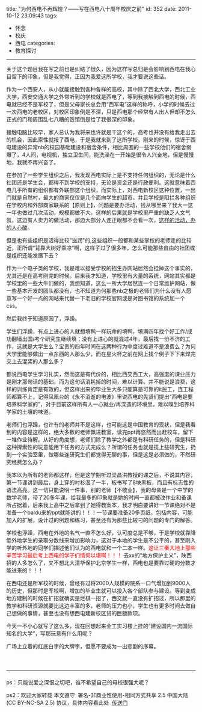 title: "为何西电不再辉煌？——写在西电八十周年校庆之前"
id: 352
date: 2011-10-12 23:09:43
tags: 
- 怀念
- 校庆
- 西电
categories: 
- 教育探讨
---

关于这个题目我在写之前也是纠结了很久，因为这样写总归是会影响到西电在我心目留下的印象，但是我觉得，正因为我爱这所学校，我才要说这些话。<!--more-->

作为一个西安人，从小就能接触到各种各样的高校，其中除了西北大学，西北工业大学，西安交通大学之外常听到的学校就是西电了，等到我接触到西电的时候，西电就已经不是军校了，但是父母家长总会用“西军电”这样的称呼，小学的时候去过一次西电的老校区，对校区印象倒是不深，只是西电那个经常有人出人但却不怎么正式的门和周围乱七八糟的饭馆倒是给了我很深的印象。

接触电脑比较早，家人总认为我将来也许就是干这个的，高考也并没有给我走出去的机会，因此索性就报了西电，于是我就来到了这所学校。刚来的时候，惊讶于西电建设的异常nb的校园基础建设和宿舍条件，相比周围的一些学校他们的宿舍弱爆了，4人间，电视机，独立卫生间，能洗澡在一开始是很令人兴奋地，但是慢慢地，我就不再兴奋了。

在参加了一些学生组织之后，我发现西电实际上是不支持任何组织的，无论是什么社团还是学生会，都得不到学校的支持，无论是资金还是行政便利。这就意味着西电几乎所有的组织都有外联部这个组织，而实际上，对西电新校区这种位置，一出门就是自然村，最大的商家仅仅是几个面向学生的超市，并且学校是阻拦各种组织在学校内和外部商家联系的【原则上】，问题是要办活动，钱从哪里来？我大一这一年也做过几次活动，规模都做不大。这样的后果就是学校里严重的缺乏人文气氛，这边有人卖力的做活动，那边大部分人连正眼都不会看一次，<span style="text-decoration: underline;">这样的活动，办的人心酸</span>。

但是也有些组织是活得比较"滋润"的,这些组织一般都和某些掌权的老师走的比较近，正所谓“背靠大树好乘凉”啊，这样子过了很多年，怎么可能那些自由的社团或是组织还能发展下去？

作为一个电子类的学校，我是难以接受学校的招生办网站居然会挂掉这个事实的，尤其还是在高考刚完的时候。后来我才知道，学校里有大量的系统，网站其实都是学校里的一些大牛们做的，我想知道，这么一所大学居然连一个日常维护网站，做一些基本开发的团队都没有，也不知道为何那些nb之极的老师们为什么没有人愿意写一个好一点的网站来代替一下老旧的学校官网或是对图书馆的系统加一个css。

然后我终于知道原因了，浮躁。

学生们浮躁，有点上进心的人就想填鸭一样玩命的填鸭，填满四年找个好工作/成功翻墙出国/考个研究生继续填；没有上进心的就混过4年，最后找一份不济的工作，这就是大学生么？宝贵的四年时间在这两种行为中度过难道不是浪费么？为何大学里能够做出一点东西的人那么少，而在星火杯之前在网上找个例子下下来焊完交上去混奖的人那么多？

都说西电学生学习扎实，然而这是有代价的，相比西交西工大，高强度的课业压力是刚才那句话的基础，而为这句话消耗掉的时间，难以计算。并不能说是浪费，这样的训练肯定是有效的，但这样出来的毕业生大多只能算是可靠的it民工，连工程师都算不上，记得凤凰台的《永不消逝的电波》里说西电的先贤们提出“西电是要培养科学家的”，对于目前这样所有人一心就业/再深造的环境里，难以嗅到培养科学家的土壤的味道。

老师们也浮躁，也许有的老师并不是这样，也可能这是中国教育的现状，但是我看到的内容是这样的，绝大多数的老师飘进教室，读完ppt再悠然而出赶校车，留下一堆作业待解。从好的角度想，老师们除了教学之外都是有科研任务的，但是科研这种探索性的玩意能用下任务的方式完成么？所谓的任务也就是揽上些研究生，扔到一个实验室里，做哪些连研究生们都觉得无聊的事，但是这是必须做的，不然研究经费怎么办？

我本以为所有的老师都这样，但是这学期听过梁昌洪教授的课之后，不说其内容，第一节课讲到最后，身上穿的衬衫湿了一半，板书写了8块黑板，而且有标志性的语法高亮。这一切只能说明一件事，别的老师【不敬业】，我的母亲是一个中学的数学老师，带了20多年课，给我最多的印象就是她的时间一直都被改作业和备课所占据着，后来我上高中之后拿到了她得教案本，我才明白要讲好一节课绝对不是准备一个baidu来的ppt就能讲的！！！一节课要准备20多页纸，包括内容，可能加入的扩展，设计过的例题和练习，甚至还有为那些比较刁的问题的专门的解答。

学校也浮躁，西电在外地的名气一直不怎么好，认可度总是不够，于是学校就靠降低外地学生的录取分数线来增加影响力，这对于本地的学生是不公平的，甚至刚入学的听外地的同学们描述他们认为的西电就和一个二本一样。<span style="color: #ff0000;">这让三秦大地上那些辛苦学习最后考上西电的学子们情何以堪啊！！！</span> 去xx的“地方保护主义”，陕西招的人多怎么了，又不想北大清华保护北京学生一样，西电也是要靠过硬的分数才能进来的！！！

在西电还是所军校的时候，曾经有过将2000人规模的院系一口气增加到9000人的历史，但那时是军校啊，增加的毕业生就可以投入各个部队参与建设。等到变成地方建制的时候在扩招就确实是烂棋一招了，西交就一直没有扩招过，所以那里的教学和科研资源就要比这边丰富的多，老师的压力也小，学生也有更多时间去做自己想做的事情，甚至也没有想西电建新校区贷的巨额款项。

今天一不小心就写了这么多，现在回想起来金工实习楼上挂的“建设国内一流国际知名的大学”，写那玩意有什么用呢？

广场上立着的红底白字的大牌字，但愿不要成为一出悲剧的序幕。

&nbsp;

————————————————————————————————————

ps：只能说爱之深恨之切吧，谁不希望自己的母校很强大呢？

ps2：欢迎大家转载 本文遵守  署名-非商业性使用-相同方式共享 2.5 中国大陆 (CC BY-NC-SA 2.5) 协议，具体内容看此处  [传送门](http://creativecommons.org/licenses/by-nc-sa/2.5/cn/ "cc协议")

&nbsp;

&nbsp;
